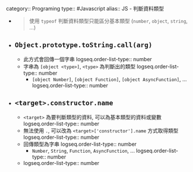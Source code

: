 category:: Programing
type:: #Javascript
alias:: JS - 判斷資料類型

- > 使用 `typeof` 判斷資料類型只能區分基本類型 (`number`, `object`, `string`, ...)
- ## **`Object.prototype.toString.call(arg)`**
	- 此方式會回傳一個字串
	  logseq.order-list-type:: number
	- 字串為 `[object <type>]`, `<type>` 為判斷出的類型
	  logseq.order-list-type:: number
		- `[object Number]`, `[object Function]`, `[object AsyncFunction]`, ...
		  logseq.order-list-type:: number
- ## **`<target>.constructor.name`**
	- `<target>` 為要判斷類型的資料, 可以為基本類型的資料或變數
	  logseq.order-list-type:: number
	- 無法使用 `.`, 可以改為 `<target>['constructor'].name` 方式取得類型
	  logseq.order-list-type:: number
	- 回傳類型為字串
	  logseq.order-list-type:: number
		- `Number`, `String`, `Function`, `AsyncFunction`, ...
		  logseq.order-list-type:: number
	- logseq.order-list-type:: number